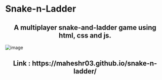 # Snake-n-Ladder
<h2 align="center">A multiplayer snake-and-ladder game using html, css and js.</h2>

![image](https://github.com/user-attachments/assets/0ccc7831-0d46-4d1c-b46f-6d0b3611f2d7)

<h2 align="center">Link : https://maheshr03.github.io/snake-n-ladder/</h2>
